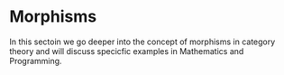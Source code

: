# Morphisms

In this sectoin we go deeper into the concept of morphisms in category theory and will discuss specicfic examples in Mathematics and Programming.